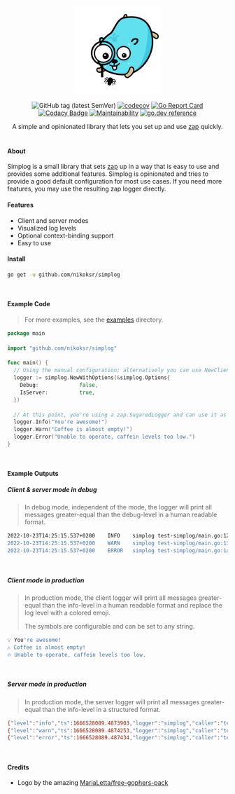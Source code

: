 <div align="center">
<img
    width=40%
    src="assets/gopher-bug.svg"
    alt="simplog logo"
/>

![GitHub tag (latest SemVer)](https://img.shields.io/github/v/tag/nikoksr/simplog?color=success&label=version&sort=semver)
[![codecov](https://codecov.io/gh/nikoksr/simplog/branch/main/graph/badge.svg?token=NY51VEB9GZ)](https://codecov.io/gh/nikoksr/simplog)
[![Go Report Card](https://goreportcard.com/badge/github.com/nikoksr/simplog)](https://goreportcard.com/report/github.com/nikoksr/simplog)
[![Codacy Badge](https://app.codacy.com/project/badge/Grade/2d2f6bfb58834346b790dd35657f1a33)](https://www.codacy.com/gh/nikoksr/simplog/dashboard?utm_source=github.com&amp;utm_medium=referral&amp;utm_content=nikoksr/simplog&amp;utm_campaign=Badge_Grade)
[![Maintainability](https://api.codeclimate.com/v1/badges/c9295422ae29fb489503/maintainability)](https://codeclimate.com/github/nikoksr/simplog/maintainability)
[![go.dev reference](https://img.shields.io/badge/go.dev-reference-007d9c?logo=go&logoColor=white&style=flat)](https://pkg.go.dev/github.com/nikoksr/simplog)

</div>

<p align="center">A simple and opinionated library that lets you set up and use <a href="https://github.com/uber-go/zap">zap</a> quickly.

<h1></h1>

#### About

Simplog is a small library that sets [zap](https://github.com/uber-go/zap) up in a way that is easy to use and provides
some additional features. Simplog is opinionated and tries to provide a good default configuration for most use cases.
If you need more features, you may use the resulting zap logger directly.

#### Features

- Client and server modes
- Visualized log levels
- Optional context-binding support
- Easy to use

#### Install <a id="install"></a>

```bash
go get -u github.com/nikoksr/simplog
```

&nbsp;

#### Example Code

> For more examples, see the [examples](examples) directory.

```go
package main

import "github.com/nikoksr/simplog"

func main() {
  // Using the manual configuration; alternatively you can use NewClientLogger() or NewServerLogger().
  logger := simplog.NewWithOptions(&simplog.Options{
    Debug:             false,
    IsServer:          true,
  })

  // At this point, you're using a zap.SugaredLogger and can use it as you would normally do.
  logger.Info("You're awesome!")
  logger.Warn("Coffee is almost empty!")
  logger.Error("Unable to operate, caffein levels too low.")
}
```

&nbsp;

#### Example Outputs

##### Client & server mode in debug

> In debug mode, independent of the mode, the logger will print all messages greater-equal than the debug-level in a human readable format.

```bash
2022-10-23T14:25:15.537+0200	INFO	simplog	test-simplog/main.go:12	You're awesome!
2022-10-23T14:25:15.537+0200	WARN	simplog	test-simplog/main.go:13	Coffee is almost empty!
2022-10-23T14:25:15.537+0200	ERROR	simplog	test-simplog/main.go:14	Unable to operate, caffein levels too low.
```

&nbsp;

##### Client mode in production

> In production mode, the client logger will print all messages greater-equal than the info-level in a human readable format and replace the log level with a colored emoji.
>
> The symbols are configurable and can be set to any string.

```bash
💡 You're awesome!
⚠️ Coffee is almost empty!
🔥 Unable to operate, caffein levels too low.
```

&nbsp;

##### Server mode in production

> In production mode, the server logger will print all messages greater-equal than the info-level in a structured format.

```bash
{"level":"info","ts":1666528089.4873903,"logger":"simplog","caller":"test-simplog/main.go:12","msg":"You're awesome!"}
{"level":"warn","ts":1666528089.4874253,"logger":"simplog","caller":"test-simplog/main.go:13","msg":"Coffee is almost empty!"}
{"level":"error","ts":1666528089.487434,"logger":"simplog","caller":"test-simplog/main.go:14","msg":"Unable to operate, caffein levels too low."}
```

&nbsp;

#### Credits

- Logo by the amazing [MariaLetta/free-gophers-pack](https://github.com/MariaLetta/free-gophers-pack)
